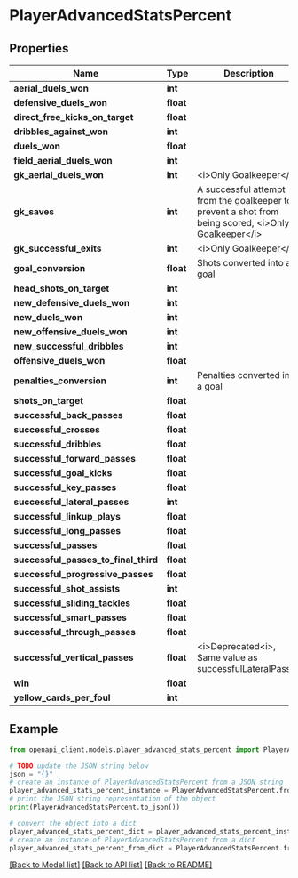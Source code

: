 # PlayerAdvancedStatsPercent


## Properties

Name | Type | Description | Notes
------------ | ------------- | ------------- | -------------
**aerial_duels_won** | **int** |  | [optional] 
**defensive_duels_won** | **float** |  | [optional] 
**direct_free_kicks_on_target** | **float** |  | [optional] 
**dribbles_against_won** | **int** |  | [optional] 
**duels_won** | **float** |  | [optional] 
**field_aerial_duels_won** | **int** |  | [optional] 
**gk_aerial_duels_won** | **int** | &lt;i&gt;Only Goalkeeper&lt;/i&gt; | [optional] 
**gk_saves** | **int** | A successful attempt from the goalkeeper to prevent a shot from being scored, &lt;i&gt;Only Goalkeeper&lt;/i&gt; | [optional] 
**gk_successful_exits** | **int** | &lt;i&gt;Only Goalkeeper&lt;/i&gt; | [optional] 
**goal_conversion** | **float** | Shots converted into a goal | [optional] 
**head_shots_on_target** | **int** |  | [optional] 
**new_defensive_duels_won** | **int** |  | [optional] 
**new_duels_won** | **int** |  | [optional] 
**new_offensive_duels_won** | **int** |  | [optional] 
**new_successful_dribbles** | **int** |  | [optional] 
**offensive_duels_won** | **float** |  | [optional] 
**penalties_conversion** | **int** | Penalties converted into a goal | [optional] 
**shots_on_target** | **float** |  | [optional] 
**successful_back_passes** | **float** |  | [optional] 
**successful_crosses** | **float** |  | [optional] 
**successful_dribbles** | **float** |  | [optional] 
**successful_forward_passes** | **float** |  | [optional] 
**successful_goal_kicks** | **float** |  | [optional] 
**successful_key_passes** | **float** |  | [optional] 
**successful_lateral_passes** | **int** |  | [optional] 
**successful_linkup_plays** | **float** |  | [optional] 
**successful_long_passes** | **float** |  | [optional] 
**successful_passes** | **float** |  | [optional] 
**successful_passes_to_final_third** | **float** |  | [optional] 
**successful_progressive_passes** | **float** |  | [optional] 
**successful_shot_assists** | **int** |  | [optional] 
**successful_sliding_tackles** | **float** |  | [optional] 
**successful_smart_passes** | **float** |  | [optional] 
**successful_through_passes** | **float** |  | [optional] 
**successful_vertical_passes** | **float** | &lt;i&gt;Deprecated&lt;i&gt;, Same value as successfulLateralPasses | [optional] 
**win** | **float** |  | [optional] 
**yellow_cards_per_foul** | **int** |  | [optional] 

## Example

```python
from openapi_client.models.player_advanced_stats_percent import PlayerAdvancedStatsPercent

# TODO update the JSON string below
json = "{}"
# create an instance of PlayerAdvancedStatsPercent from a JSON string
player_advanced_stats_percent_instance = PlayerAdvancedStatsPercent.from_json(json)
# print the JSON string representation of the object
print(PlayerAdvancedStatsPercent.to_json())

# convert the object into a dict
player_advanced_stats_percent_dict = player_advanced_stats_percent_instance.to_dict()
# create an instance of PlayerAdvancedStatsPercent from a dict
player_advanced_stats_percent_from_dict = PlayerAdvancedStatsPercent.from_dict(player_advanced_stats_percent_dict)
```
[[Back to Model list]](../README.md#documentation-for-models) [[Back to API list]](../README.md#documentation-for-api-endpoints) [[Back to README]](../README.md)


